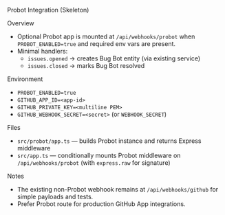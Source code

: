 Probot Integration (Skeleton)

Overview
- Optional Probot app is mounted at `/api/webhooks/probot` when `PROBOT_ENABLED=true` and required env vars are present.
- Minimal handlers:
  - `issues.opened` → creates Bug Bot entity (via existing service)
  - `issues.closed` → marks Bug Bot resolved

Environment
- `PROBOT_ENABLED=true`
- `GITHUB_APP_ID=<app-id>`
- `GITHUB_PRIVATE_KEY=<multiline PEM>`
- `GITHUB_WEBHOOK_SECRET=<secret>` (or `WEBHOOK_SECRET`)

Files
- `src/probot/app.ts` — builds Probot instance and returns Express middleware
- `src/app.ts` — conditionally mounts Probot middleware on `/api/webhooks/probot` (with `express.raw` for signature)

Notes
- The existing non-Probot webhook remains at `/api/webhooks/github` for simple payloads and tests.
- Prefer Probot route for production GitHub App integrations.

